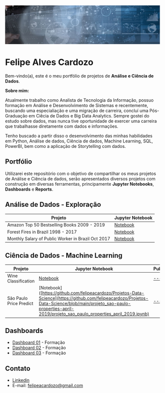 ![Banner Data Science](https://github.com/felipeacardozo/Projetos-Data-Science/blob/main/img/banner-data-science.jpg)

# **Felipe Alves Cardozo**
 Bem-vindo(a), este é o meu portfólio de projetos de **Análise e Ciência de Dados**.
 
**Sobre mim:**
 
Atualmente trabalho como Analista de Tecnologia da Informação, possuo formação em Análise e Desenvolvimento de Sistemas e recentemente, buscando uma especialiação e uma migração de carreira, concluí uma Pós-Graduação em Ciêcia de Dados e Big Data Analytics. Sempre gostei do estudo sobre dados, mas nunca tive oportunidade de exercer uma carreira que trabalhasse diretamente com dados e informações.

Tenho buscado a partir disso o desenvolvimento das minhas habilidades em Python, Análise de dados, Ciência de dados, Machine Learning, SQL, PowerBI, bem como a aplicação de Storytelling com dados.

## **Portfólio**
Utilizarei este repositório com o objetivo de compartilhar os meus projetos de Análise e Ciência de dados, serão apresentados diversos projetos com construção em diversas ferramentas, principamente **Jupyter Notebooks**, **Dashboards** e **Reports**.

## **Análise de Dados - Exploração**

Projeto | Jupyter Notebook
---|---|
Amazon Top 50 Bestselling Books 2009 - 2019 | [Notebook](https://github.com/felipeacardozo/Projetos-Data-Science/blob/main/projeto_amazon_top_50_bestselling/projeto_amazon_top_50_bestselling.ipynb)
Forest Fires in Brazil 1998 - 2017| [Notebook](https://github.com/felipeacardozo/Projetos-Data-Science/blob/main/projeto_forest_fires_in_brazil/projeto_forest_fires_in_brazil.ipynb)
Monthly Salary of Public Worker in Brazil Oct 2017 | [Notebook](https://github.com/felipeacardozo/Projetos-Data-Science/blob/main/projeto_monthly_salary_public_worker_brazil/projeto_monthly_salary_brazil.ipynb)

## **Ciência de Dados - Machine Learning**

Projeto | Jupyter Notebook | Publicação
---|---|---|
Wine Classification | [Notebook](https://github.com/felipeacardozo/Projetos-Data-Science/blob/main/projeto_wine_Classification/Projeto_ML_Wine.ipynb) | [---](https://github.com/felipeacardozo/Projetos-Data-Science) 
São Paulo Price Predict | [Notebook]([https://github.com/felipeacardozo/Projetos-Data-Science](https://github.com/felipeacardozo/Projetos-Data-Science/blob/main/projeto_sao-paulo-properties-april-2019/projeto_sao_paulo_properties_april_2019.ipynb) | [---](https://github.com/felipeacardozo/Projetos-Data-Science) 


## **Dashboards**

* [Dashboard 01](https://github.com/felipeacardozo/Projetos-Data-Science) - Formação 
* [Dashboard 02](https://github.com/felipeacardozo/Projetos-Data-Science) - Formação 
* [Dashboard 03](https://github.com/felipeacardozo/Projetos-Data-Science) - Formação 

## **Contato**

* [Linkedin](https://www.linkedin.com/in/felipe-alves-cardozo/)
* E-mail: felipeacardozo@gmail.com
